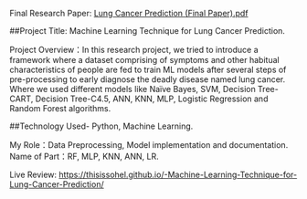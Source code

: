 Final Research Paper: [Lung Cancer Prediction (Final Paper).pdf](https://github.com/ThisisSohel/-Machine-Learning-Technique-for-Lung-Cancer-Prediction/files/11654430/Lung.Cancer.Prediction.Final.Paper.pdf)

##Project Title: Machine Learning Technique for 
Lung Cancer Prediction.

Project Overview：In this research project, we 
tried to introduce a framework where a dataset 
comprising of symptoms and other habitual 
characteristics of people are fed to train ML models 
after several steps of pre-processing to early 
diagnose the deadly disease named lung cancer.
Where we used different models like Naïve Bayes, 
SVM, Decision Tree-CART, Decision Tree-C4.5, 
ANN, KNN, MLP, Logistic Regression and Random 
Forest algorithms.

##Technology Used-
Python, Machine Learning.

My Role：Data Preprocessing, Model implementation and documentation.
Name of Part：RF, MLP, KNN, ANN, LR.

Live Review: https://thisissohel.github.io/-Machine-Learning-Technique-for-Lung-Cancer-Prediction/


